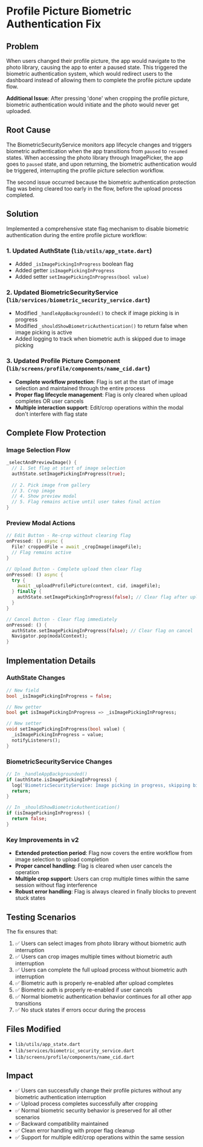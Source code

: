 # Profile Picture Biometric Authentication Fix

## Problem
When users changed their profile picture, the app would navigate to the photo library, causing the app to enter a paused state. This triggered the biometric authentication system, which would redirect users to the dashboard instead of allowing them to complete the profile picture update flow.

**Additional Issue**: After pressing 'done' when cropping the profile picture, biometric authentication would initiate and the photo would never get uploaded.

## Root Cause
The BiometricSecurityService monitors app lifecycle changes and triggers biometric authentication when the app transitions from `paused` to `resumed` states. When accessing the photo library through ImagePicker, the app goes to `paused` state, and upon returning, the biometric authentication would be triggered, interrupting the profile picture selection workflow.

The second issue occurred because the biometric authentication protection flag was being cleared too early in the flow, before the upload process completed.

## Solution
Implemented a comprehensive state flag mechanism to disable biometric authentication during the entire profile picture workflow:

### 1. Updated AuthState (`lib/utils/app_state.dart`)
- Added `_isImagePickingInProgress` boolean flag
- Added getter `isImagePickingInProgress`
- Added setter `setImagePickingInProgress(bool value)`

### 2. Updated BiometricSecurityService (`lib/services/biometric_security_service.dart`)
- Modified `_handleAppBackgrounded()` to check if image picking is in progress
- Modified `_shouldShowBiometricAuthentication()` to return false when image picking is active
- Added logging to track when biometric auth is skipped due to image picking

### 3. Updated Profile Picture Component (`lib/screens/profile/components/name_cid.dart`)
- **Complete workflow protection**: Flag is set at the start of image selection and maintained through the entire process
- **Proper flag lifecycle management**: Flag is only cleared when upload completes OR user cancels
- **Multiple interaction support**: Edit/crop operations within the modal don't interfere with flag state

## Complete Flow Protection

### Image Selection Flow
```dart
_selectAndPreviewImage() {
  // 1. Set flag at start of image selection
  authState.setImagePickingInProgress(true);
  
  // 2. Pick image from gallery
  // 3. Crop image  
  // 4. Show preview modal
  // 5. Flag remains active until user takes final action
}
```

### Preview Modal Actions
```dart
// Edit Button - Re-crop without clearing flag
onPressed: () async {
  File? croppedFile = await _cropImage(imageFile);
  // Flag remains active
}

// Upload Button - Complete upload then clear flag
onPressed: () async {
  try {
    await _uploadProfilePicture(context, cid, imageFile);
  } finally {
    authState.setImagePickingInProgress(false); // Clear flag after upload
  }
}

// Cancel Button - Clear flag immediately
onPressed: () {
  authState.setImagePickingInProgress(false); // Clear flag on cancel
  Navigator.pop(modalContext);
}
```

## Implementation Details

### AuthState Changes
```dart
// New field
bool _isImagePickingInProgress = false;

// New getter
bool get isImagePickingInProgress => _isImagePickingInProgress;

// New setter
void setImagePickingInProgress(bool value) {
  _isImagePickingInProgress = value;
  notifyListeners();
}
```

### BiometricSecurityService Changes
```dart
// In _handleAppBackgrounded()
if (authState.isImagePickingInProgress) {
  log('BiometricSecurityService: Image picking in progress, skipping biometric auth');
  return;
}

// In _shouldShowBiometricAuthentication()
if (isImagePickingInProgress) {
  return false;
}
```

### Key Improvements in v2
- **Extended protection period**: Flag now covers the entire workflow from image selection to upload completion
- **Proper cancel handling**: Flag is cleared when user cancels the operation
- **Multiple crop support**: Users can crop multiple times within the same session without flag interference
- **Robust error handling**: Flag is always cleared in finally blocks to prevent stuck states

## Testing Scenarios
The fix ensures that:
1. ✅ Users can select images from photo library without biometric auth interruption
2. ✅ Users can crop images multiple times without biometric auth interruption  
3. ✅ Users can complete the full upload process without biometric auth interruption
4. ✅ Biometric auth is properly re-enabled after upload completes
5. ✅ Biometric auth is properly re-enabled if user cancels
6. ✅ Normal biometric authentication behavior continues for all other app transitions
7. ✅ No stuck states if errors occur during the process

## Files Modified
- `lib/utils/app_state.dart`
- `lib/services/biometric_security_service.dart`  
- `lib/screens/profile/components/name_cid.dart`

## Impact
- ✅ Users can successfully change their profile pictures without any biometric authentication interruption
- ✅ Upload process completes successfully after cropping
- ✅ Normal biometric security behavior is preserved for all other scenarios
- ✅ Backward compatibility maintained
- ✅ Clean error handling with proper flag cleanup
- ✅ Support for multiple edit/crop operations within the same session
